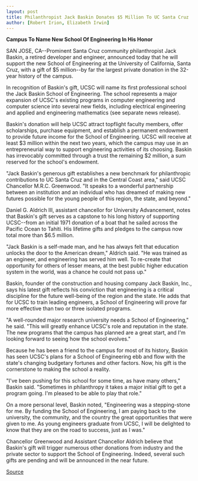 ```yaml
---
layout: post
title: Philanthropist Jack Baskin Donates $5 Million To UC Santa Cruz
author: [Robert Irion, Elizabeth Irwin]
---
```


**Campus To Name New School Of Engineering In His Honor**

SAN JOSE, CA--Prominent Santa Cruz community philanthropist Jack  Baskin, a retired developer and engineer, announced today that he  will support the new School of Engineering at the University of  California, Santa Cruz, with a gift of $5 million--by far the largest  private donation in the 32-year history of the campus.

In recognition of Baskin's gift, UCSC will name its first  professional school the Jack Baskin School of Engineering. The  school represents a major expansion of UCSC's existing programs in  computer engineering and computer science into several new fields,  including electrical engineering and applied and engineering  mathematics (see separate news release).

Baskin's donation will help UCSC attract topflight faculty  members, offer scholarships, purchase equipment, and establish a  permanent endowment to provide future income for the School of  Engineering. UCSC will receive at least $3 million within the next  two years, which the campus may use in an entrepreneurial way to  support engineering activities of its choosing. Baskin has  irrevocably committed through a trust the remaining $2 million, a  sum reserved for the school's endowment.

"Jack Baskin's generous gift establishes a new benchmark for  philanthropic contributions to UC Santa Cruz and in the Central  Coast area," said UCSC Chancellor M.R.C. Greenwood. "It speaks to a  wonderful partnership between an institution and an individual who  has dreamed of making new futures possible for the young people of  this region, the state, and beyond."

Daniel G. Aldrich III, assistant chancellor for University  Advancement, notes that Baskin's gift serves as a capstone to his  long history of supporting UCSC--from an initial 1971 donation of a  boat that he sailed across the Pacific Ocean to Tahiti. His lifetime  gifts and pledges to the campus now total more than $6.5 million.

"Jack Baskin is a self-made man, and he has always felt that  education unlocks the door to the American dream," Aldrich said. "He  was trained as an engineer, and engineering has served him well. To  re-create that opportunity for others of lesser means, at the best  public higher education system in the world, was a chance he could  not pass up."

Baskin, founder of the construction and housing company Jack  Baskin, Inc., says his latest gift reflects his conviction that  engineering is a critical discipline for the future well-being of the  region and the state. He adds that for UCSC to train leading  engineers, a School of Engineering will prove far more effective than  two or three isolated programs.

"A well-rounded major research university needs a School of  Engineering," he said. "This will greatly enhance UCSC's role and  reputation in the state. The new programs that the campus has  planned are a great start, and I'm looking forward to seeing how the  school evolves."

Because he has been a friend to the campus for most of its  history, Baskin has seen UCSC's plans for a School of Engineering ebb  and flow with the state's changing budgetary fortunes and other  factors. Now, his gift is the cornerstone to making the school a  reality.

"I've been pushing for this school for some time, as have many  others," Baskin said. "Sometimes in philanthropy it takes a major  initial gift to get a program going. I'm pleased to be able to play that  role."

On a more personal level, Baskin noted, "Engineering was a  stepping-stone for me. By funding the School of Engineering, I am  paying back to the university, the community, and the country the  great opportunities that were given to me. As young engineers  graduate from UCSC, I will be delighted to know that they are on the  road to success, just as I was."

Chancellor Greenwood and Assistant Chancellor Aldrich believe  that Baskin's gift will trigger numerous other donations from  industry and the private sector to support the School of Engineering.  Indeed, several such gifts are pending and will be announced in the  near future.

[Source](http://www1.ucsc.edu/news_events/press_releases/archive/96-97/05-97/051697-Philanthropist_Jack.html "Permalink to 051697-Philanthropist_Jack")

